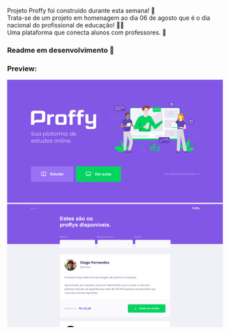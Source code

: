 Projeto Proffy foi construido durante esta semana! 🚧 <br>
Trata-se de um projeto em homenagem ao dia 06 de agosto que é o dia nacional do profissional de educação! 👨‍🏫 <br>
Uma plataforma que conecta alunos com professores. 🎯

### Readme em desenvolvimento 🚧 <br>
### Preview:
<img src='./github_assets/web1.png'>
<img src='./github_assets/web2.png'>
